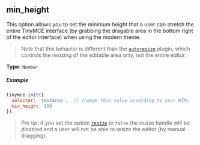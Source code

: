 ## min_height

This option allows you to set the minimum height that a user can stretch the entire TinyMCE interface (by grabbing the dragable area in the bottom right of the editor interface) when using the modern theme.

> Note that this behavior is different than the [`autoresize`](/plugins/autoresize) plugin, which controls the resizing of the editable area only, not the entire editor.

**Type:** `Number`

##### Example

```js
tinymce.init({
  selector: 'textarea',  // change this value according to your HTML
  min_height: 100
});
```

> Pro tip: if you set the option [`resize`](#resize) to `false` the resize handle will be disabled and a user will not be able to resize the editor (by manual dragging).
